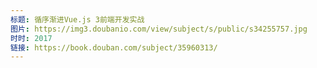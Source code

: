 ```yaml
---
标题: 循序渐进Vue.js 3前端开发实战
图片: https://img3.doubanio.com/view/subject/s/public/s34255757.jpg
时时: 2017
链接: https://book.douban.com/subject/35960313/
---
```

